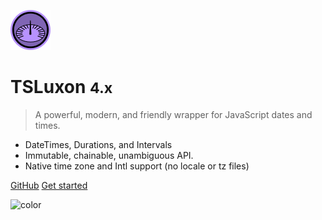 ![logo](_media/Luxon_icon_64x64.png)

# TSLuxon <small>4.x</small>

> A powerful, modern, and friendly wrapper for JavaScript dates and times.

 * DateTimes, Durations, and Intervals
 * Immutable, chainable, unambiguous API.
 * Native time zone and Intl support (no locale or tz files)

[GitHub](https://github.com/tonysamperi/ts-luxon/)
[Get started](#TSLuxon)

![color](#e8dffc)
